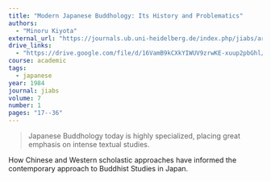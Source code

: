 ```yaml
---
title: "Modern Japanese Buddhology: Its History and Problematics"
authors:
  - "Minoru Kiyota"
external_url: "https://journals.ub.uni-heidelberg.de/index.php/jiabs/article/view/8617/2524"
drive_links:
  - "https://drive.google.com/file/d/16VamB9kCXkYIWUV9zrwKE-xuup2pbGhl/view?usp=drivesdk"
course: academic
tags:
  - japanese
year: 1984
journal: jiabs
volume: 7
number: 1
pages: "17--36"
---
```


> Japanese Buddhology today is highly  specialized,  placing  great emphasis  on  intense  textual  studies.

How Chinese and Western scholastic approaches have informed the contemporary approach to Buddhist Studies in Japan.

